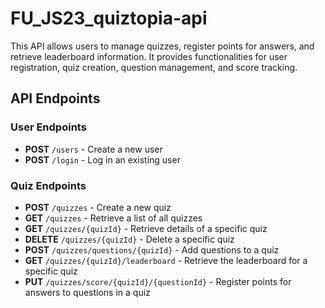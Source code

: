 # FU_JS23_quiztopia-api



This API allows users to manage quizzes, register points for answers, and retrieve leaderboard information. It provides functionalities for user registration, quiz creation, question management, and score tracking.

## API Endpoints

### User Endpoints
- **POST** `/users` - Create a new user
- **POST** `/login` - Log in an existing user

### Quiz Endpoints
- **POST** `/quizzes` - Create a new quiz
- **GET** `/quizzes` - Retrieve a list of all quizzes
- **GET** `/quizzes/{quizId}` - Retrieve details of a specific quiz
- **DELETE** `/quizzes/{quizId}` - Delete a specific quiz
- **POST** `/quizzes/questions/{quizId}` - Add questions to a quiz
- **GET** `/quizzes/{quizId}/leaderboard` - Retrieve the leaderboard for a specific quiz
- **PUT** `/quizzes/score/{quizId}/{questionId}` - Register points for answers to questions in a quiz
